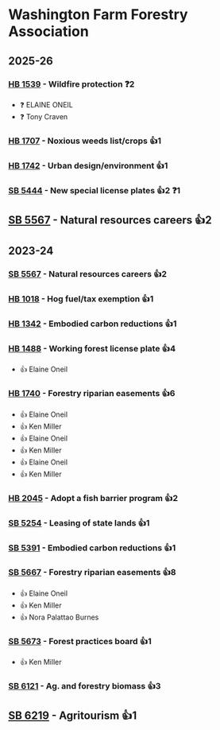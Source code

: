# Washington Farm Forestry Association
## 2025-26

### [HB 1539](/bill/2025-26/hb/1539/) - Wildfire protection   ❓2
* ❓ ELAINE ONEIL
* ❓ Tony Craven

### [HB 1707](/bill/2025-26/hb/1707/) - Noxious weeds list/crops 👍1  

### [HB 1742](/bill/2025-26/hb/1742/) - Urban design/environment 👍1  

### [SB 5444](/bill/2025-26/sb/5444/) - New special license plates 👍2  ❓1

## [SB 5567](/bill/2025-26/sb/5567/) - Natural resources careers 👍2  

## 2023-24

### [SB 5567](/bill/2023-24/sb/5567/) - Natural resources careers 👍2  

### [HB 1018](/bill/2023-24/hb/1018/) - Hog fuel/tax exemption 👍1  

### [HB 1342](/bill/2023-24/hb/1342/) - Embodied carbon reductions 👍1  

### [HB 1488](/bill/2023-24/hb/1488/) - Working forest license plate 👍4  
* 👍 Elaine Oneil

### [HB 1740](/bill/2023-24/hb/1740/) - Forestry riparian easements 👍6  
* 👍 Elaine Oneil
* 👍 Ken Miller
* 👍 Elaine Oneil
* 👍 Ken Miller
* 👍 Elaine Oneil
* 👍 Ken Miller

### [HB 2045](/bill/2023-24/hb/2045/) - Adopt a fish barrier program 👍2  

### [SB 5254](/bill/2023-24/sb/5254/) - Leasing of state lands 👍1  

### [SB 5391](/bill/2023-24/sb/5391/) - Embodied carbon reductions 👍1  

### [SB 5667](/bill/2023-24/sb/5667/) - Forestry riparian easements 👍8  
* 👍 Elaine Oneil
* 👍 Ken Miller
* 👍 Nora Palattao Burnes

### [SB 5673](/bill/2023-24/sb/5673/) - Forest practices board 👍1  
* 👍 Ken Miller

### [SB 6121](/bill/2023-24/sb/6121/) - Ag. and forestry biomass 👍3  

## [SB 6219](/bill/2023-24/sb/6219/) - Agritourism 👍1  
